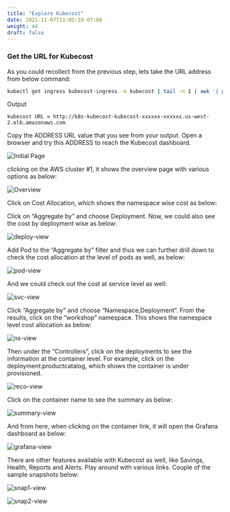 ```yaml
---
title: "Explore Kubecost"
date: 2021-11-07T11:05:19-07:00
weight: 44
draft: false
---
```


### Get the URL for Kubecost

As you could recollect from the previous step, lets take the URL address from below command:

```bash
kubectl get ingress kubecost-ingress -n kubecost | tail -n 1 | awk '{ print "kubecost URL = http://"$4 }'
```

Output

```
kubecost URL = http://k8s-kubecost-kubecost-xxxxxx-xxxxxx.us-west-2.elb.amazonaws.com
```

Copy the ADDRESS URL value that you see from your output. Open a browser and try this ADDRESS to reach the Kubecost dashboard.

![Initial Page](/images/kubecost/initial-dashboard.png)

clicking on the AWS cluster #1, it shows the overview page with various options as below:

![Overview](/images/kubecost/overview.png)

Click on Cost Allocation, which shows the namespace wise cost as below:



Click on “Aggregate by” and choose Deployment. Now, we could also see the cost by deployment wise as below:

![deploy-view](/images/kubecost/deploy-view.png)


Add Pod to the “Aggregate by” filter and thus we can further drill down to check the cost allocation at the level of pods as well, as below:

![pod-view](/images/kubecost/pod-view.png)

And we could check out the cost at service level as well: 

![svc-view](/images/kubecost/svc-view.png)

Click “Aggregate by” and choose “Namespace,Deployment”. From the results, click on the “workshop” namespace. This shows the namespace level cost allocation as below: 

![ns-view](/images/kubecost/ns-view.png)

Then under the “Controllers”, click on the deployments to see the information at the container level. For example, click on the deployment:productcatalog, which shows the container is under provisioned.

![reco-view](/images/kubecost/reco-view.png)

Click on the container name to see the summary as below: 

![summary-view](/images/kubecost/summary-view.png)

And from here, when clicking on the container link, it will open the Grafana dashboard as below: 

![grafana-view](/images/kubecost/grafana-view.png)

There are other features available with Kubecost as well, like Savings, Health, Reports and Alerts. Play around with various links. Couple of the sample snapshots below:

![snap1-view](/images/kubecost/snap1-view.png)

![snap2-view](/images/kubecost/snap2-view.png)